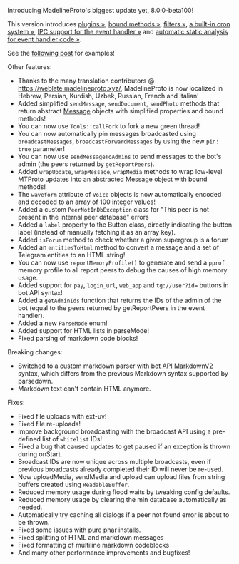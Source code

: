 Introducing MadelineProto's biggest update yet, 8.0.0-beta100!

This version introduces [plugins »](https://docs.madelineproto.xyz/docs/PLUGINS.html), [bound methods »](https://docs.madelineproto.xyz/docs/UPDATES.html#bound-methods), [filters »](https://docs.madelineproto.xyz/docs/FILTERS.html), [a built-in cron system »](https://docs.madelineproto.xyz/docs/UPDATES.html#cron), [IPC support for the event handler »](https://docs.madelineproto.xyz/docs/UPDATES.html#persisting-data-and-ipc) and [automatic static analysis for event handler code »](https://docs.madelineproto.xyz/docs/UPDATES.html#automatic-static-analysis).

See the [following post](https://t.me/MadelineProto/630) for examples!

Other features:
- Thanks to the many translation contributors @ https://weblate.madelineproto.xyz/, MadelineProto is now localized in Hebrew, Persian, Kurdish, Uzbek, Russian, French and Italian!
- Added simplified `sendMessage`, `sendDocument`, `sendPhoto` methods that return abstract [Message](https://docs.madelineproto.xyz/PHP/danog/MadelineProto/EventHandler/Message.html) objects with simplified properties and bound methods!
- You can now use `Tools::callFork` to fork a new green thread!
- You can now automatically pin messages broadcasted using `broadcastMessages`, `broadcastForwardMessages` by using the new `pin: true` parameter!
- You can now use `sendMessageToAdmins` to send messages to the bot's admin (the peers returned by `getReportPeers`).
- Added `wrapUpdate`, `wrapMessage`, `wrapMedia` methods to wrap low-level MTProto updates into an abstracted Message object with bound methods!
- The `waveform` attribute of `Voice` objects is now automatically encoded and decoded to an array of 100 integer values!
- Added a custom `PeerNotInDbException` class for "This peer is not present in the internal peer database" errors
- Added a `label` property to the Button class, directly indicating the button label (instead of manually fetching it as an array key).
- Added `isForum` method to check whether a given supergroup is a forum
- Added an `entitiesToHtml` method to convert a message and a set of Telegram entities to an HTML string!	
- You can now use `reportMemoryProfile()` to generate and send a `pprof` memory profile to all report peers to debug the causes of high memory usage.
- Added support for `pay`, `login_url`, `web_app` and `tg://user?id=` buttons in bot API syntax!
- Added a `getAdminIds` function that returns the IDs of the admin of the bot (equal to the peers returned by getReportPeers in the event handler).
- Added a new `ParseMode` enum!
- Added support for HTML lists in parseMode!
- Fixed parsing of markdown code blocks!

Breaking changes:
- Switched to a custom markdown parser with [bot API MarkdownV2](https://core.telegram.org/bots/api#markdownv2-style) syntax, which differs from the previous Markdown syntax supported by parsedown.
- Markdown text can't contain HTML anymore.

Fixes:
- Fixed file uploads with ext-uv!
- Fixed file re-uploads!
- Improve background broadcasting with the broadcast API using a pre-defined list of `whitelist` IDs!
- Fixed a bug that caused updates to get paused if an exception is thrown during onStart.
- Broadcast IDs are now unique across multiple broadcasts, even if previous broadcasts already completed their ID will never be re-used.
- Now uploadMedia, sendMedia and upload can upload files from string buffers created using `ReadableBuffer`.
- Reduced memory usage during flood waits by tweaking config defaults.
- Reduced memory usage by clearing the min database automatically as needed.
- Automatically try caching all dialogs if a peer not found error is about to be thrown.
- Fixed some issues with pure phar installs.
- Fixed splitting of HTML and markdown messages
- Fixed formatting of multiline markdown codeblocks
- And many other performance improvements and bugfixes!
